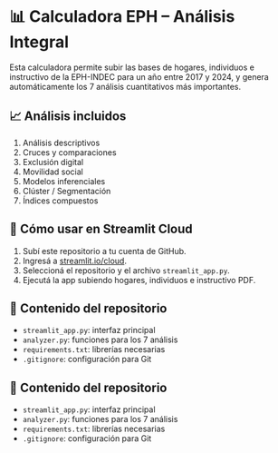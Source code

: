 # 📊 Calculadora EPH – Análisis Integral

Esta calculadora permite subir las bases de hogares, individuos e instructivo de la EPH-INDEC para un año entre 2017 y 2024, y genera automáticamente los 7 análisis cuantitativos más importantes.

## 📈 Análisis incluidos

1. Análisis descriptivos
2. Cruces y comparaciones
3. Exclusión digital
4. Movilidad social
5. Modelos inferenciales
6. Clúster / Segmentación
7. Índices compuestos

## 🚀 Cómo usar en Streamlit Cloud

1. Subí este repositorio a tu cuenta de GitHub.
2. Ingresá a [streamlit.io/cloud](https://streamlit.io/cloud).
3. Seleccioná el repositorio y el archivo `streamlit_app.py`.
4. Ejecutá la app subiendo hogares, individuos e instructivo PDF.

## 📁 Contenido del repositorio

- `streamlit_app.py`: interfaz principal
- `analyzer.py`: funciones para los 7 análisis
- `requirements.txt`: librerías necesarias
- `.gitignore`: configuración para Git

## 📁 Contenido del repositorio

- `streamlit_app.py`: interfaz principal
- `analyzer.py`: funciones para los 7 análisis
- `requirements.txt`: librerías necesarias
- `.gitignore`: configuración para Git
